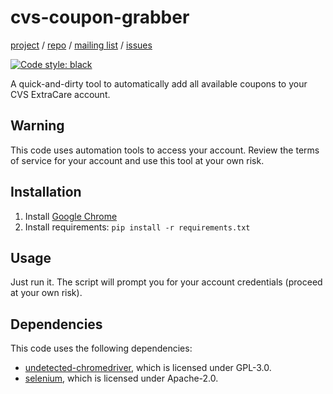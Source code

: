 # cvs-coupon-grabber

[project](https://sr.ht/~logankirkland/cvs-coupons/) / 
[repo](https://git.sr.ht/~logankirkland/cvs-coupons) / 
[mailing list](https://lists.sr.ht/~logankirkland/cvs-coupons) /
[issues](https://todo.sr.ht/~logankirkland/cvs-coupons)

[![Code style: black](https://img.shields.io/badge/code%20style-black-000000.svg)](https://github.com/psf/black)

A quick-and-dirty tool to automatically add all available coupons to your CVS ExtraCare account.

## Warning
This code uses automation tools to access your account. Review the terms of service for your account and use this tool at your own risk.

## Installation
1. Install [Google Chrome](https://www.google.com/chrome/)
2. Install requirements: `pip install -r requirements.txt`

## Usage
Just run it. The script will prompt you for your account credentials (proceed at your own risk).

## Dependencies
This code uses the following dependencies:

- [undetected-chromedriver](https://github.com/ultrafunkamsterdam/undetected-chromedriver), which is licensed under GPL-3.0.
- [selenium](https://github.com/SeleniumHQ/Selenium), which is licensed under Apache-2.0.
